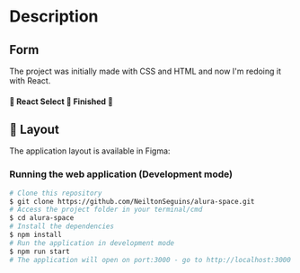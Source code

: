 # Description

## Form
The project was initially made with CSS and HTML and now I'm redoing it with React.

#### 🚧 React Select 🚀 Finished 🚧

## 🎨 Layout
The application layout is available in Figma:

###    Running the web application (Development mode)

```bash
# Clone this repository
$ git clone https://github.com/NeiltonSeguins/alura-space.git
# Access the project folder in your terminal/cmd
$ cd alura-space
# Install the dependencies
$ npm install
# Run the application in development mode
$ npm run start
# The application will open on port:3000 - go to http://localhost:3000
```
